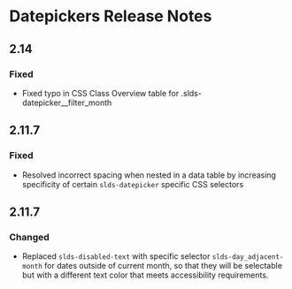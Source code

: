 <!-- Release notes authoring guidelines: http://keepachangelog.com/ -->

# Datepickers Release Notes

<!-- ## [Unreleased] -->

## 2.14

### Fixed

- Fixed typo in CSS Class Overview table for .slds-datepicker__filter_month

## 2.11.7

### Fixed

- Resolved incorrect spacing when nested in a data table by increasing specificity of certain `slds-datepicker` specific CSS selectors

<!-- ## [VERSION] -->

## 2.11.7

### Changed

- Replaced `slds-disabled-text` with specific selector `slds-day_adjacent-month` for dates outside of current month, so that they will be selectable but with a different text color that meets accessibility requirements.
